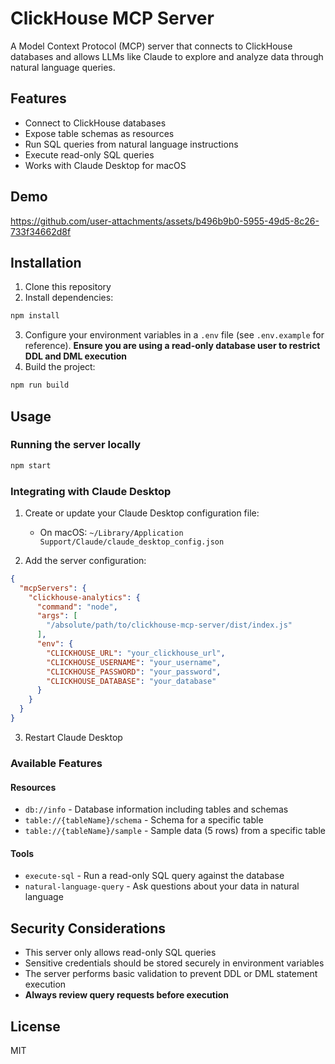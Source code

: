 # ClickHouse MCP Server

A Model Context Protocol (MCP) server that connects to ClickHouse databases and allows LLMs like Claude to explore and analyze data through natural language queries.

## Features

- Connect to ClickHouse databases
- Expose table schemas as resources
- Run SQL queries from natural language instructions
- Execute read-only SQL queries
- Works with Claude Desktop for macOS

## Demo
https://github.com/user-attachments/assets/b496b9b0-5955-49d5-8c26-733f34662d8f



## Installation

1. Clone this repository
2. Install dependencies:

```bash
npm install
```

3. Configure your environment variables in a `.env` file (see `.env.example` for reference). **Ensure you are using a read-only database user to restrict DDL and DML execution**
4. Build the project:

```bash
npm run build
```

## Usage

### Running the server locally

```bash
npm start
```

### Integrating with Claude Desktop

1. Create or update your Claude Desktop configuration file:
   - On macOS: `~/Library/Application Support/Claude/claude_desktop_config.json`

2. Add the server configuration:

```json
{
  "mcpServers": {
    "clickhouse-analytics": {
      "command": "node",
      "args": [
        "/absolute/path/to/clickhouse-mcp-server/dist/index.js"
      ],
      "env": {
        "CLICKHOUSE_URL": "your_clickhouse_url",
        "CLICKHOUSE_USERNAME": "your_username",
        "CLICKHOUSE_PASSWORD": "your_password",
        "CLICKHOUSE_DATABASE": "your_database"
      }
    }
  }
}
```

3. Restart Claude Desktop

### Available Features

#### Resources

- `db://info` - Database information including tables and schemas
- `table://{tableName}/schema` - Schema for a specific table
- `table://{tableName}/sample` - Sample data (5 rows) from a specific table

#### Tools

- `execute-sql` - Run a read-only SQL query against the database
- `natural-language-query` - Ask questions about your data in natural language


## Security Considerations

- This server only allows read-only SQL queries
- Sensitive credentials should be stored securely in environment variables
- The server performs basic validation to prevent DDL or DML statement execution
- **Always review query requests before execution**

## License

MIT
